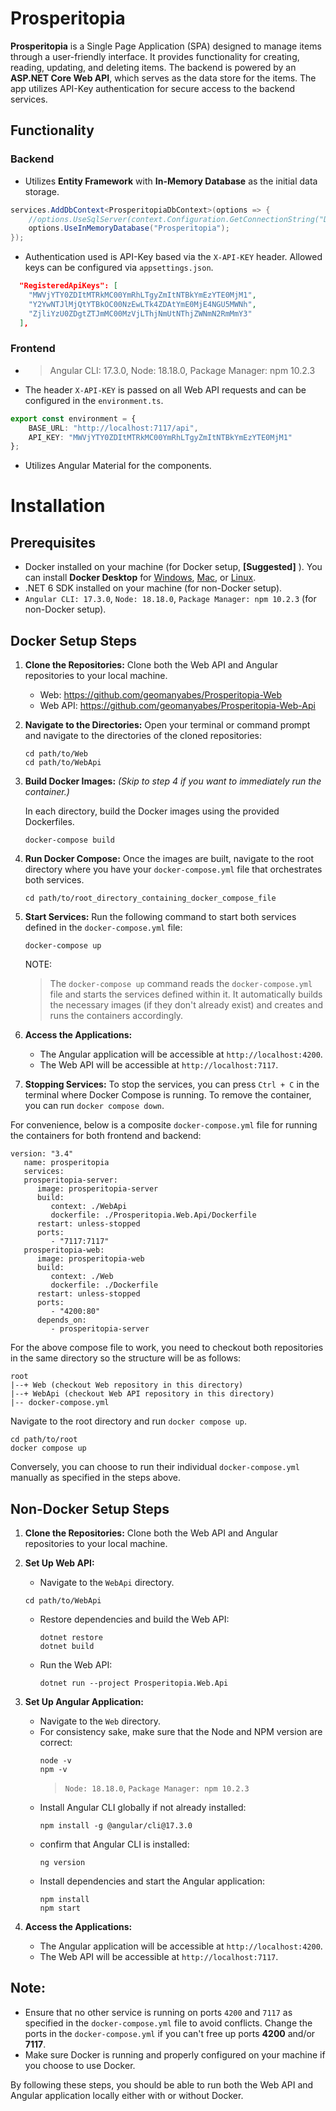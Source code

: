 # Prosperitopia
**Prosperitopia** is a Single Page Application (SPA) designed to manage items through a user-friendly interface. It provides functionality for creating, reading, updating, and deleting items. The backend is powered by an **ASP.NET Core Web API**, which serves as the data store for the items. The app utilizes API-Key authentication for secure access to the backend services.

## Functionality
### Backend
- Utilizes **Entity Framework** with  **In-Memory Database** as the initial data storage.
``` C#
services.AddDbContext<ProsperitopiaDbContext>(options => {
    //options.UseSqlServer(context.Configuration.GetConnectionString("DefaultConnection")); //comment out to configure to use SQL Server
    options.UseInMemoryDatabase("Prosperitopia");
});
```
- Authentication used is API-Key based via the `X-API-KEY` header. Allowed keys can be configured via `appsettings.json`.
``` JSON
  "RegisteredApiKeys": [
    "MWVjYTY0ZDItMTRkMC00YmRhLTgyZmItNTBkYmEzYTE0MjM1",
    "Y2YwNTJlMjQtYTBkOC00NzEwLTk4ZDAtYmE0MjE4NGU5MWNh",
    "ZjliYzU0ZDgtZTJmMC00MzVjLThjNmUtNThjZWNmN2RmMmY3"
  ],
```
### Frontend
- > Angular CLI: 17.3.0, Node: 18.18.0, Package Manager: npm 10.2.3
- The header `X-API-KEY` is passed on all Web API requests and can be configured in the `environment.ts`.
```typescript
export const environment = {
    BASE_URL: "http://localhost:7117/api",
    API_KEY: "MWVjYTY0ZDItMTRkMC00YmRhLTgyZmItNTBkYmEzYTE0MjM1"
};
```
- Utilizes Angular Material for the components.

# Installation

## Prerequisites
- Docker installed on your machine (for Docker setup, **[Suggested]** ). You can install **Docker Desktop** for [Windows](https://docs.docker.com/desktop/install/windows-install/), [Mac](https://docs.docker.com/desktop/install/mac-install/), or [Linux](https://docs.docker.com/desktop/install/linux-install/).
- .NET 6 SDK installed on your machine (for non-Docker setup).
- `Angular CLI: 17.3.0`, `Node: 18.18.0`, `Package Manager: npm 10.2.3` (for non-Docker setup).

## Docker Setup Steps

1. **Clone the Repositories:**
   Clone both the Web API and Angular repositories to your local machine.
   - Web: https://github.com/geomanyabes/Prosperitopia-Web
   - Web API: https://github.com/geomanyabes/Prosperitopia-Web-Api
2. **Navigate to the Directories:**
   Open your terminal or command prompt and navigate to the directories of the cloned repositories:
   ```
   cd path/to/Web
   cd path/to/WebApi
   ```

3. **Build Docker Images:** *(Skip to step 4 if you want to immediately run the container.)*

   In each directory, build the Docker images using the provided Dockerfiles.
   ```
   docker-compose build
   ```

4. **Run Docker Compose:**
   Once the images are built, navigate to the root directory where you have your `docker-compose.yml` file that orchestrates both services.
   ```
   cd path/to/root_directory_containing_docker_compose_file
   ```
5. **Start Services:**
   Run the following command to start both services defined in the `docker-compose.yml` file:
   ```
   docker-compose up
   ```
   NOTE:
   > The `docker-compose up` command reads the `docker-compose.yml` file and starts the services defined within it. It automatically builds the necessary images (if they don't already exist) and creates and runs the containers accordingly.

6. **Access the Applications:**
   - The Angular application will be accessible at `http://localhost:4200`.
   - The Web API will be accessible at `http://localhost:7117`.

7. **Stopping Services:**
   To stop the services, you can press `Ctrl + C` in the terminal where Docker Compose is running. To remove the container, you can run `docker compose down`.


For convenience, below is a composite `docker-compose.yml` file for running the containers for both frontend and backend:
   ```
   version: "3.4"
      name: prosperitopia
      services:
      prosperitopia-server:
         image: prosperitopia-server
         build:
            context: ./WebApi
            dockerfile: ./Prosperitopia.Web.Api/Dockerfile
         restart: unless-stopped
         ports:
            - "7117:7117"
      prosperitopia-web: 
         image: prosperitopia-web
         build:
            context: ./Web
            dockerfile: ./Dockerfile
         restart: unless-stopped
         ports:
            - "4200:80"
         depends_on:
            - prosperitopia-server
   ```
   For the above compose file to work, you need to checkout both repositories in the same directory so the structure will be as follows:

   ```
   root
   |--+ Web (checkout Web repository in this directory)
   |--+ WebApi (checkout Web API repository in this directory)
   |-- docker-compose.yml
   ```
   Navigate to the root directory and run `docker compose up`.
   ```
   cd path/to/root
   docker compose up
   ```
   Conversely, you can choose to run their individual `docker-compose.yml` manually as specified in the steps above.

## Non-Docker Setup Steps

1. **Clone the Repositories:**
   Clone both the Web API and Angular repositories to your local machine.

2. **Set Up Web API:**
   - Navigate to the `WebApi` directory.

   ```
   cd path/to/WebApi
   ```

   - Restore dependencies and build the Web API:
     ```
     dotnet restore
     dotnet build
     ```
   - Run the Web API:
     ```
     dotnet run --project Prosperitopia.Web.Api
     ```

3. **Set Up Angular Application:**
   - Navigate to the `Web` directory.
   - For consistency sake, make sure that the Node and NPM version are correct:
      ```
      node -v
      npm -v
      ```
      >  `Node: 18.18.0`, `Package Manager: npm 10.2.3`
   - Install Angular CLI globally if not already installed:
     ```
     npm install -g @angular/cli@17.3.0
     ```
   - confirm that Angular CLI is installed:
      ```
      ng version
      ```
   - Install dependencies and start the Angular application:
     ```
     npm install
     npm start
     ```

4. **Access the Applications:**
   - The Angular application will be accessible at `http://localhost:4200`.
   - The Web API will be accessible at `http://localhost:7117`.

## Note:
- Ensure that no other service is running on ports `4200` and `7117` as specified in the `docker-compose.yml` file to avoid conflicts. Change the ports in the `docker-compose.yml` if you can't free up ports **4200** and/or **7117**.
- Make sure Docker is running and properly configured on your machine if you choose to use Docker.

By following these steps, you should be able to run both the Web API and Angular application locally either with or without Docker.
